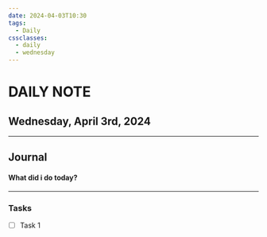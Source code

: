 ```yaml
---
date: 2024-04-03T10:30
tags:
  - Daily
cssclasses:
  - daily
  - wednesday
---
```


# DAILY NOTE
## Wednesday, April 3rd, 2024
***
## Journal
#### What did i do today?

***
### Tasks
- [ ] Task 1
